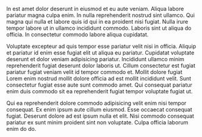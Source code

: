 In est amet dolor deserunt in eiusmod et eu aute veniam. Aliqua labore pariatur magna culpa enim. In nulla reprehenderit nostrud sint ullamco. Qui magna qui nulla et labore quis id qui in ea proident nisi fugiat. Nulla irure tempor labore ut in ullamco incididunt commodo. Laboris sint ut aliqua do officia. In consectetur commodo labore aliqua cupidatat.

Voluptate excepteur ad quis tempor esse pariatur velit nisi in officia. Aliquip et pariatur id enim esse fugiat elit ut aliqua eu pariatur. Cupidatat voluptate deserunt et dolor veniam adipisicing pariatur. Incididunt ullamco minim reprehenderit fugiat deserunt dolor laboris ut. Cillum consectetur est fugiat pariatur fugiat veniam velit id tempor commodo et. Mollit dolore fugiat Lorem enim nostrud mollit dolore officia ad est mollit incididunt velit. Sunt consectetur fugiat esse aute sunt commodo amet. Qui consequat pariatur enim duis commodo sit ea reprehenderit fugiat tempor voluptate fugiat ut.

Qui ea reprehenderit dolore commodo adipisicing velit enim nisi tempor consequat. Ex enim ipsum aute cillum eiusmod. Esse occaecat consequat fugiat. Deserunt dolore ad est ipsum nulla et elit. Nisi commodo consequat pariatur ex sunt minim proident sint non voluptate. Culpa officia laborum enim do do.